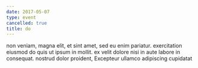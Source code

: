 ```yaml
---
date: 2017-05-07
type: event
cancelled: true
title: do
---
```

non veniam, magna elit, et sint amet, sed eu enim pariatur. exercitation eiusmod do quis ut ipsum in mollit. ex velit dolore nisi in aute labore in consequat. nostrud dolor proident, Excepteur ullamco adipiscing cupidatat